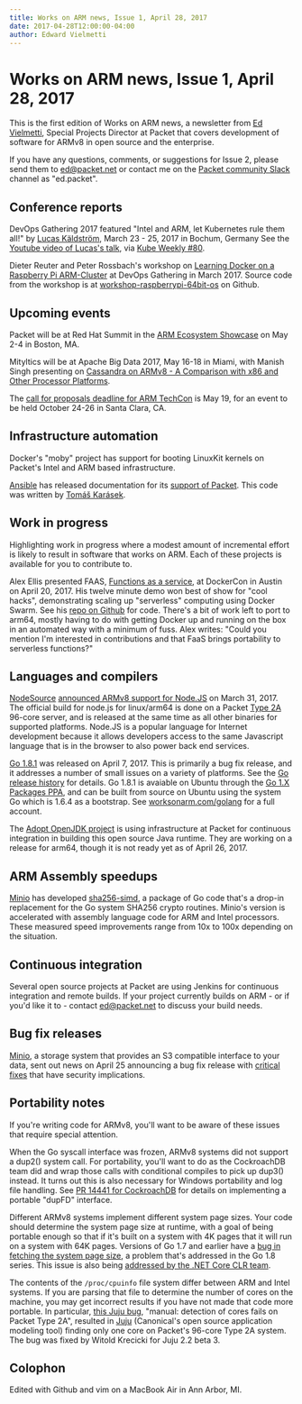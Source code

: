 ```yaml
---
title: Works on ARM news, Issue 1, April 28, 2017
date: 2017-04-28T12:00:00-04:00
author: Edward Vielmetti
---
```


# Works on ARM news, Issue 1, April 28, 2017

This is the first edition of Works on ARM news, a newsletter
from [Ed Vielmetti], Special Projects Director at Packet that covers development of
software for ARMv8 in open source and the enterprise.

[Ed Vielmetti]:https://www.packet.net/about/ed-vielmetti/

If you have any questions, comments, or suggestions for Issue 2, please 
send them to ed@packet.net or contact me on the [Packet community Slack]
channel as "ed.packet".

[Packet community Slack]:https://slack.packet.net/

## Conference reports

DevOps Gathering 2017 featured "Intel and ARM, let Kubernetes rule them
all!" by [Lucas Käldström], March 23 - 25, 2017 in Bochum, Germany
See the [Youtube video of Lucas's talk], via [Kube Weekly #80].

[Youtube video of Lucas's talk]:https://www.youtube.com/watch?v=MxeVwAbRbDM
[Lucas Käldström]:https://twitter.com/kubernetesonarm
[Kube Weekly #80]:https://kubeweekly.com/kubeweekly-80/

Dieter Reuter and Peter Rossbach's workshop on 
[Learning Docker on a Raspberry Pi ARM-Cluster]
at DevOps Gathering in March 2017. Source code from
the workshop is at [workshop-raspberrypi-64bit-os] on Github.

[Learning Docker on a Raspberry Pi ARM-Cluster]:https://devops-gathering.io/workshops/Learning-Docker-on-a-Raspberry-Pi-ARM-Cluster/
[workshop-raspberrypi-64bit-os]:https://github.com/DieterReuter/workshop-raspberrypi-64bit-os

## Upcoming events

Packet will be at Red Hat Summit in the 
[ARM Ecosystem Showcase] on May 2-4 in Boston, MA. 

[ARM Ecosystem Showcase]:https://www.arm.com/about/events/red-hat-summit-2017.php

Mityltics will be at Apache Big Data 2017, May 16-18 in Miami, 
with Manish Singh presenting on 
[Cassandra on ARMv8 - A Comparison with x86 and Other Processor Platforms].

[Cassandra on ARMv8 - A Comparison with x86 and Other Processor Platforms]:https://apachebigdata2017.sched.com/event/9zsr/cassandra-on-armv8-a-comparison-with-x86-and-other-processor-platforms-manish-singh-mitylytics

The [call for proposals deadline for ARM TechCon] is May 19,
for an event to be held October 24-26 in Santa Clara, CA.

[call for proposals deadline for ARM TechCon]:http://www.armtechcon.com/arm-techcon-2017-call-for-proposals-now-open/

## Infrastructure automation

Docker's "moby" project has support for booting LinuxKit kernels
on Packet's Intel and ARM based infrastructure.

[Ansible] has released documentation for its [support of Packet].
This code was written by [Tomáš Karásek].

[Ansible]:http://www.ansible.com
[support of Packet]:http://docs.ansible.com/ansible/guide_packet.html
[Tomáš Karásek]:https://github.com/t0mk

## Work in progress

Highlighting work in progress where a modest amount of 
incremental effort is likely to result in software that 
works on ARM. Each of these projects is available for
you to contribute to.

Alex Ellis presented FAAS, 
[Functions as a service],
at DockerCon in Austin on April 20, 2017.
His twelve minute demo won best of show for "cool hacks",
demonstrating scaling up "serverless" computing using Docker Swarm.
See his [repo on Github] for
code. There's a bit of work left to port to arm64, mostly having to do with
getting Docker up and running on the box in an automated way with a minimum of fuss.
Alex writes: "Could you mention I'm interested in contributions and that FaaS brings portability to serverless functions?"

[Functions as a service]:http://blog.alexellis.io/dockercon-2017-captains-log/
[repo on Github]:https://github.com/alexellis/faas-dockercon

## Languages and compilers

[NodeSource] [announced ARMv8 support for Node.JS] on March 31, 2017.
The official build for node.js for linux/arm64 is done on
a Packet [Type 2A] 96-core server, and is released at the same time
as all other binaries for supported platforms. Node.JS is
a popular language for Internet development because it allows
developers access to the same Javascript language that is
in the browser to also power back end services.

[NodeSource]:https://nodesource.com/
[announced ARMv8 support for Node.JS]:https://nodesource.com/blog/announcing-arm64-support-in-our-node-js-package-repositories
[Type 2A]:https://www.packet.net/bare-metal/servers/type-2a/

[Go 1.8.1] was released on April 7, 2017. This is primarily a
bug fix release, and it addresses a number of small issues
on a variety of platforms. See the [Go release history] for details.
Go 1.8.1 is avaiable on Ubuntu through the [Go 1.X Packages PPA],
and can be built from source on Ubuntu using the system Go
which is 1.6.4 as a bootstrap. See [worksonarm.com/golang]
for a full account.

[Go 1.8.1]:https://golang.org/
[Go release history]:https://golang.org/doc/devel/release.html#go1.8.minor
[Go 1.X Packages PPA]:https://launchpad.net/~gophers/+archive/ubuntu/archive
[worksonarm.com/golang]:http://worksonarm.com/golang

The [Adopt OpenJDK project] is using infrastructure at Packet for
continuous integration in 
building this open source Java runtime. They are working on a release for arm64,
though it is not ready yet as of April 26, 2017.

[Adopt OpenJDK project]:https://adoptopenjdk.net/

## ARM Assembly speedups

[Minio] has developed [sha256-simd], a package of Go code
that's a drop-in replacement for the Go system SHA256 crypto
routines. Minio's version is accelerated with assembly language
code for ARM and Intel processors. These measured speed
improvements range from 10x to 100x depending on the situation.

[Minio]:http://minio.io
[sha256-simd]:https://github.com/minio/sha256-simd/

## Continuous integration

Several open source projects at Packet are using Jenkins
for continuous integration and remote builds. If your project
currently builds on ARM - or if you'd like it to - contact
ed@packet.net to discuss your build needs.

## Bug fix releases

[Minio], a storage system that provides an S3 compatible
interface to your data, sent out news on April 25 announcing
a bug fix release with [critical fixes] that have security implications. 

[critical fixes]:https://github.com/minio/minio/releases/tag/RELEASE.2017-04-25T01-27-49Z

## Portability notes

If you're writing code for ARMv8, you'll want to 
be aware of these issues that require special attention.

When the Go syscall interface was frozen, ARMv8 systems did
not support a dup2() system call. For portability, you'll
want to do as the CockroachDB team did and wrap those calls
with conditional compiles to pick up dup3() instead. It turns
out this is also necessary for Windows portability and log file
handling. See [PR 14441 for CockroachDB] for details on implementing
a portable "dupFD" interface.

[PR 14441 for CockroachDB]:https://github.com/cockroachdb/cockroach/pull/14441

Different ARMv8 systems implement different system page sizes.
Your code should determine the system page size at runtime, with
a goal of being portable enough so that if it's built on a system
with 4K pages that it will run on a system with 64K pages. Versions
of Go 1.7 and earlier have a [bug in fetching the system page size],
a problem that's addressed in the Go 1.8 series. This issue is
also being [addressed by the .NET Core CLR team].

[bug in fetching the system page size]:https://github.com/golang/go/issues/10180
[addressed by the .NET Core CLR team]:https://github.com/dotnet/coreclr/issues/9517

The contents of the `/proc/cpuinfo` file system differ between
ARM and Intel systems. If you are parsing that file to determine
the number of cores on the machine, you may get incorrect results
if you have not made that code more portable. In particular,
[this Juju bug], "manual: detection of cores fails on Packet Type 2A",
resulted in [Juju] (Canonical's open source application modeling tool) finding only one core
on Packet's 96-core Type 2A system. The bug was fixed by Witold Krecicki
for Juju 2.2 beta 3.

[this Juju bug]:https://bugs.launchpad.net/juju/+bug/1664434
[Juju]:https://jujucharms.com/
## Colophon

Edited with Github and vim on a MacBook Air in Ann Arbor, MI.
